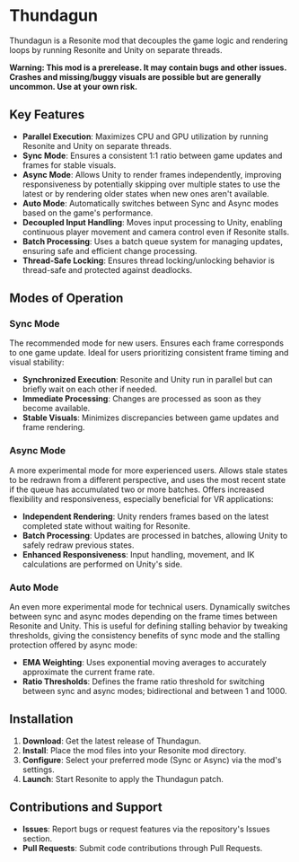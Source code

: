 # Thundagun

Thundagun is a Resonite mod that decouples the game logic and rendering loops by running Resonite and Unity on separate threads.

**Warning: This mod is a prerelease. It may contain bugs and other issues. Crashes and missing/buggy visuals are possible but are generally uncommon. Use at your own risk.**

## Key Features

- **Parallel Execution**: Maximizes CPU and GPU utilization by running Resonite and Unity on separate threads.
- **Sync Mode**: Ensures a consistent 1:1 ratio between game updates and frames for stable visuals.
- **Async Mode**: Allows Unity to render frames independently, improving responsiveness by potentially skipping over multiple states to use the latest or by rendering older states when new ones aren't available.
- **Auto Mode**: Automatically switches between Sync and Async modes based on the game's performance.
- **Decoupled Input Handling**: Moves input processing to Unity, enabling continuous player movement and camera control even if Resonite stalls.
- **Batch Processing**: Uses a batch queue system for managing updates, ensuring safe and efficient change processing.
- **Thread-Safe Locking**: Ensures thread locking/unlocking behavior is thread-safe and protected against deadlocks.

## Modes of Operation

### Sync Mode

The recommended mode for new users. Ensures each frame corresponds to one game update. Ideal for users prioritizing consistent frame timing and visual stability:

- **Synchronized Execution**: Resonite and Unity run in parallel but can briefly wait on each other if needed.
- **Immediate Processing**: Changes are processed as soon as they become available.
- **Stable Visuals**: Minimizes discrepancies between game updates and frame rendering.

### Async Mode

A more experimental mode for more experienced users. Allows stale states to be redrawn from a different perspective, and uses the most recent state if the queue has accumulated two or more batches. Offers increased flexibility and responsiveness, especially beneficial for VR applications:

- **Independent Rendering**: Unity renders frames based on the latest completed state without waiting for Resonite.
- **Batch Processing**: Updates are processed in batches, allowing Unity to safely redraw previous states.
- **Enhanced Responsiveness**: Input handling, movement, and IK calculations are performed on Unity's side.

### Auto Mode

An even more experimental mode for technical users. Dynamically switches between sync and async modes depending on the frame times between Resonite and Unity. This is useful for defining stalling behavior by tweaking thresholds, giving the consistency benefits of sync mode and the stalling protection offered by async mode:

- **EMA Weighting**: Uses exponential moving averages to accurately approximate the current frame rate.
- **Ratio Thresholds**: Defines the frame ratio threshold for switching between sync and async modes; bidirectional and between 1 and 1000.

## Installation

1. **Download**: Get the latest release of Thundagun.
2. **Install**: Place the mod files into your Resonite mod directory.
3. **Configure**: Select your preferred mode (Sync or Async) via the mod's settings.
4. **Launch**: Start Resonite to apply the Thundagun patch.

## Contributions and Support

- **Issues**: Report bugs or request features via the repository's Issues section.
- **Pull Requests**: Submit code contributions through Pull Requests.
